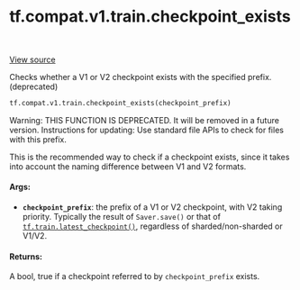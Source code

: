 <div itemscope itemtype="http://developers.google.com/ReferenceObject">
<meta itemprop="name" content="tf.compat.v1.train.checkpoint_exists" />
<meta itemprop="path" content="Stable" />
</div>

# tf.compat.v1.train.checkpoint_exists

<!-- Insert buttons and diff -->

<table class="tfo-notebook-buttons tfo-api" align="left">
</table>

<a target="_blank" href="/code/stable/tensorflow/python/training/checkpoint_management.py">View source</a>



Checks whether a V1 or V2 checkpoint exists with the specified prefix. (deprecated)

``` python
tf.compat.v1.train.checkpoint_exists(checkpoint_prefix)
```



<!-- Placeholder for "Used in" -->

Warning: THIS FUNCTION IS DEPRECATED. It will be removed in a future version.
Instructions for updating:
Use standard file APIs to check for files with this prefix.

This is the recommended way to check if a checkpoint exists, since it takes
into account the naming difference between V1 and V2 formats.

#### Args:


* <b>`checkpoint_prefix`</b>: the prefix of a V1 or V2 checkpoint, with V2 taking
  priority.  Typically the result of `Saver.save()` or that of
  <a href="../../../../tf/train/latest_checkpoint.md"><code>tf.train.latest_checkpoint()</code></a>, regardless of sharded/non-sharded or
  V1/V2.


#### Returns:

A bool, true if a checkpoint referred to by `checkpoint_prefix` exists.


